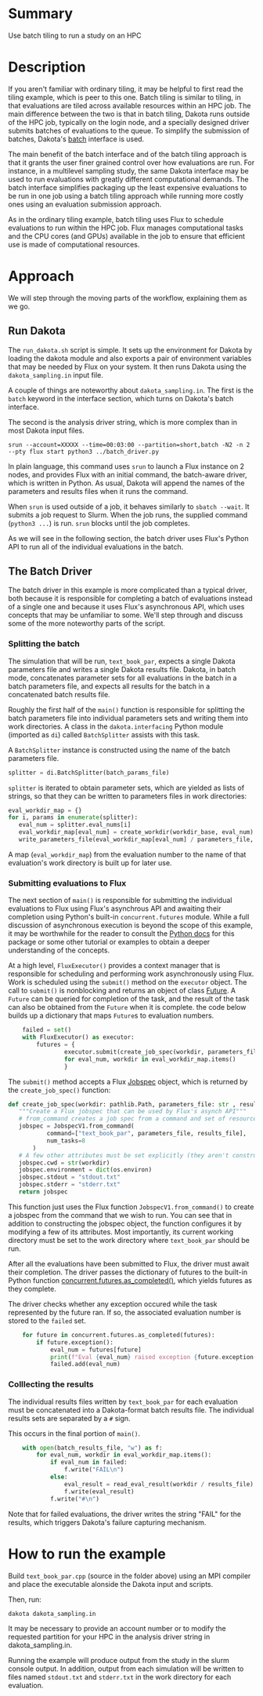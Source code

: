 # Summary

Use batch tiling to run a study on an HPC

# Description

If you aren't familiar with ordinary tiling, it may be helpful
to first read the tiling example, which is peer to this one. Batch
tiling is similar to tiling, in that evaluations are tiled across
available resources within an HPC job. The main difference between
the two is that in batch tiling, Dakota runs outside of the HPC job,
typically on the login node, and a specially designed driver submits
batches of evaluations to the queue. To simplify the submission of
batches, Dakota's [batch](https://snl-dakota.github.io/docs/latest_release/users/usingdakota/reference/interface-batch.html)
interface is used.

The main benefit of the batch interface and of the batch tiling
approach is that it grants the user finer grained control over
how evaluations are run. For instance, in a multilevel sampling
study, the same Dakota interface may be used to run evaluations with
greatly different computational demands. The batch interface simplifies
packaging up the least expensive evaluations to be run in one job using
a batch tiling approach while running more costly ones using an
evaluation submission approach.

As in the ordinary tiling example, batch tiling uses Flux to schedule
evaluations to run within the HPC job. Flux manages computational tasks
and the CPU cores (and GPUs) available in the job to ensure that efficient
use is made of computational resources.

# Approach

We will step through the moving parts of the workflow, explaining them
as we go.

## Run Dakota

The `run_dakota.sh` script is simple. It sets up the environment for
Dakota by loading the dakota module and also exports a pair of environment
variables that may be needed by Flux on your system. It then runs Dakota 
using the `dakota_sampling.in` input file.

A couple of things are noteworthy about `dakota_sampling.in`. The first
is the `batch` keyword in the interface section, which turns on Dakota's
batch interface.

The second is the analysis driver string, which is more complex
than in most Dakota input files.

```
srun --account=XXXXX --time=00:03:00 --partition=short,batch -N2 -n 2 --pty flux start python3 ../batch_driver.py
```

In plain language, this command uses `srun` to launch a Flux instance on 2 nodes,
and provides Flux with an initial command, the batch-aware driver, which is written
in Python. As usual, Dakota will append the names of the parameters and results files
when it runs the command.

When `srun` is used outside of a job, it behaves similarly to `sbatch --wait`. It
submits a job request to Slurm. When the job runs, the supplied command (`python3 ...`)
is run. `srun` blocks until the job completes.

As we will see in the following section, the batch driver uses Flux's Python
API to run all of the individual evaluations in the batch.

## The Batch Driver

The batch driver in this example is more complicated than a typical driver, both
because it is responsible for completing a batch of evaluations instead of a single
one and because it uses Flux's asynchronous API, which uses concepts that
may be unfamiliar to some. We'll step through and discuss some of the more noteworthy
parts of the script.

### Splitting the batch

The simulation that will be run, `text_book_par`, expects a single Dakota parameters file and
writes a single Dakota results file. Dakota, in batch mode, concatenates parameter sets for
all evaluations in the batch in a batch parameters file, and expects all results for the batch
in a concatenated batch results file. 

Roughly the first half of the `main()` function is responsible for splitting the batch parameters
file into individual parameters sets and writing them into work directories. A class
in the `dakota.interfacing` Python module (imported as `di`) called `BatchSplitter` assists
with this task.

A `BatchSplitter` instance is constructed using the name of the batch parameters file.

``` python
splitter = di.BatchSplitter(batch_params_file)
 ```

 `splitter` is iterated to obtain parameter sets, which are yielded as lists of strings,
 so that they can be written to parameters files in work directories:

 ``` python
eval_workdir_map = {}
for i, params in enumerate(splitter):
    eval_num = splitter.eval_nums[i]
    eval_workdir_map[eval_num] = create_workdir(workdir_base, eval_num)
    write_parameters_file(eval_workdir_map[eval_num] / parameters_file, params)
 ```

 A map (`eval_workdir_map`) from the evaluation number to the name of that evaluation's work directory
 is built up for later use.

### Submitting evaluations to Flux

The next section of `main()` is responsible for submitting the individual evaluations
 to Flux using Flux's asynchrous API and awaiting their completion using Python's 
 built-in `concurrent.futures` module. While a full discussion of asynchronous execution
 is beyond the scope of this example, it may be worthwhile for the reader to consult the
  [Python docs](https://docs.python.org/3/library/concurrent.futures.html#module-concurrent.futures)
 for this package or some other tutorial or examples to obtain a deeper understanding of the concepts.

 At a high level, `FluxExecutor()` provides a context manager that is responsible for scheduling and
 performing work asynchronously using Flux. Work is scheduled using the `submit()` method on the
 `executor` object. The call to `submit()` is nonblocking and returns an object of class
 [Future](https://docs.python.org/3/library/concurrent.futures.html#concurrent.futures.Future). A
 `Future` can be queried for completion of the task, and the result of the task can also be obtained
 from the `Future` when it is complete. the code below builds up a dictionary that maps `Future`s to
 evaluation numbers.

``` python
    failed = set()
    with FluxExecutor() as executor:
        futures = {
                executor.submit(create_job_spec(workdir, parameters_file, results_file)): eval_num 
                for eval_num, workdir in eval_workdir_map.items()
                }
```

 The `submit()` method accepts a Flux [Jobspec](https://flux-framework.readthedocs.io/projects/flux-core/en/latest/python/autogenerated/flux.job.Jobspec.html#flux.job.Jobspec.Jobspec) object, which is returned by the `create_job_spec()` function:

 ``` python
 def create_job_spec(workdir: pathlib.Path, parameters_file: str , results_file: str) -> JobspecV1:
    """Create a Flux jobspec that can be used by Flux's asynch API"""
    # from_command creates a job spec from a command and set of resource requirements
    jobspec = JobspecV1.from_command(
            command=["text_book_par", parameters_file, results_file],
            num_tasks=8
        )
    # A few other attributes must be set explicitly (they aren't constructor arguments)
    jobspec.cwd = str(workdir)
    jobspec.environment = dict(os.environ)
    jobspec.stdout = "stdout.txt"
    jobspec.stderr = "stderr.txt"
    return jobspec
 ```

This function just uses the Flux function `JobspecV1.from_command()` to create a jobspec from
the command that we wish to run. You can see that in addition to constructing the jobspec
object, the function configures it by modifying a few of its attributes. Most importantly, its current working directory must be set to the work directory where `text_book_par` should be run.


After all the evaluations have been submitted to Flux, the driver must await their completion. The driver passes the dictionary of futures to the built-in Python function [concurrent.futures.as_completed()](https://docs.python.org/3/library/concurrent.futures.html#concurrent.futures.as_completed), which yields
futures as they complete.

The driver checks whether any exception occured while the task represented by the future ran. If so, the associated evaluation number is stored to the `failed` set.

``` python
    for future in concurrent.futures.as_completed(futures):
        if future.exception():
            eval_num = futures[future]
            print(f"Eval {eval_num} raised exception {future.exception()}", file=sys.stderr)
            failed.add(eval_num)
```

### Colllecting the results

The individual results files written by `text_book_par` for each evaluation must be concatenated
into a Dakota-format batch results file. The individual results sets are separated by a `#` sign.

This occurs in the final portion of `main()`.

``` python
    with open(batch_results_file, "w") as f:
        for eval_num, workdir in eval_workdir_map.items():
            if eval_num in failed:
                f.write("FAIL\n")
            else:
                eval_result = read_eval_result(workdir / results_file)
                f.write(eval_result)
            f.write("#\n")
```

Note that for failed evaluations, the driver writes the string "FAIL" for the results, which triggers
Dakota's failure capturing mechanism.

# How to run the example

Build `text_book_par.cpp` (source in the folder above) using an MPI compiler and place the
executable alonside the Dakota input and scripts.

Then, run:

```
dakota dakota_sampling.in
```

It may be necessary to provide an account number or to modify the requested partition for your HPC
in the analysis driver string in dakota_sampling.in.

Running the example will produce output from the study in the slurm console output. In addition,
output from each simulation will be written to files named `stdout.txt` and `stderr.txt` in the
work directory for each evaluation.
